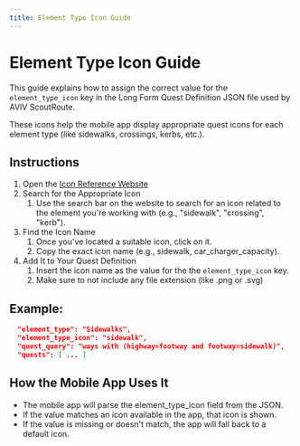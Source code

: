 ```yaml
---
title: Element Type Icon Guide
---
```


# Element Type Icon Guide

This guide explains how to assign the correct value for the `element_type_icon` key in the Long Form Quest Definition JSON file used by AVIV ScoutRoute.

These icons help the mobile app display appropriate quest icons for each element type (like sidewalks, crossings, kerbs, etc.).

## Instructions
1. Open the [Icon Reference Website](https://provisodevstorage.blob.core.windows.net/projects/gig-element-icons/search.html)
2. Search for the Appropriate Icon
   1. Use the search bar on the website to search for an icon related to the element you're working with (e.g., "sidewalk", "crossing", "kerb").
3. Find the Icon Name
   1. Once you've located a suitable icon, click on it.
   2. Copy the exact icon name (e.g., sidewalk, car_charger_capacity).
4. Add It to Your Quest Definition
   1. Insert the icon name as the value for the the `element_type_icon` key.
   2. Make sure to not include any file extension (like .png or .svg)

## Example:
``` json hl_lines="2"
  "element_type": "Sidewalks",
  "element_type_icon": "sidewalk",
  "quest_query": "ways with (highway=footway and footway=sidewalk)",
  "quests": [ ... ]
```

## How the Mobile App Uses It
* The mobile app will parse the element_type_icon field from the JSON.
* If the value matches an icon available in the app, that icon is shown.
* If the value is missing or doesn't match, the app will fall back to a default icon.

